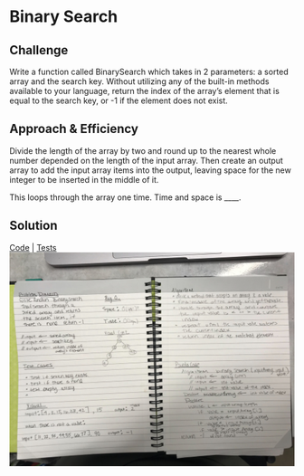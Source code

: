 # Binary Search

## Challenge
Write a function called BinarySearch which takes in 2 parameters: a sorted array and the search key. Without utilizing
any of the built-in methods available to your language, return the index of the array’s element that is equal to the search key, or -1 if the element does not exist.

## Approach & Efficiency
Divide the length of the array by two and round up to the nearest whole number depended on the length of the input array. 
Then create an output array to add the input array items into the output, leaving space for the new integer to be 
inserted in the middle of it. 

This loops through the array one time. Time and space is ____.

## Solution
[Code](../src/main/java/binarySearch/BinarySearch.java) | [Tests](../src/test/java/binarySearch/BinarySearchTest.java)
![White Board to BinarySearch problem](../assets/binarySearch.jpg)